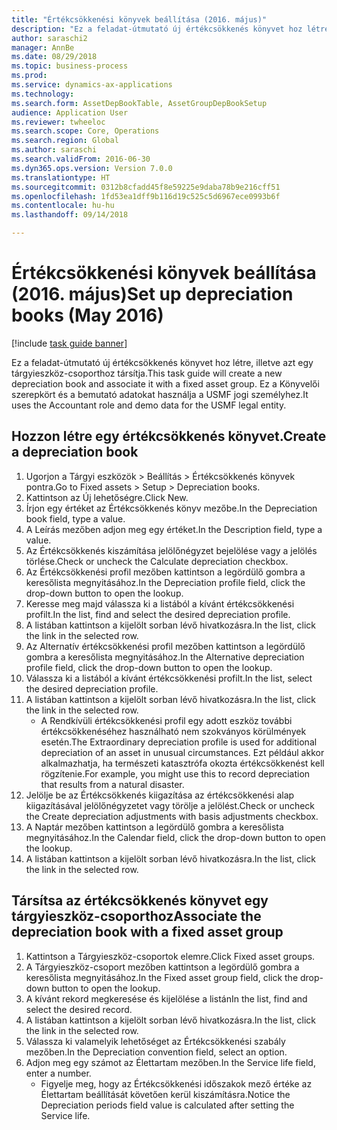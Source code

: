```yaml
--- 
title: "Értékcsökkenési könyvek beállítása (2016. május)"
description: "Ez a feladat-útmutató új értékcsökkenés könyvet hoz létre, illetve azt egy tárgyieszköz-csoporthoz társítja."
author: saraschi2
manager: AnnBe
ms.date: 08/29/2018
ms.topic: business-process
ms.prod: 
ms.service: dynamics-ax-applications
ms.technology: 
ms.search.form: AssetDepBookTable, AssetGroupDepBookSetup
audience: Application User
ms.reviewer: twheeloc
ms.search.scope: Core, Operations
ms.search.region: Global
ms.author: saraschi
ms.search.validFrom: 2016-06-30
ms.dyn365.ops.version: Version 7.0.0
ms.translationtype: HT
ms.sourcegitcommit: 0312b8cfadd45f8e59225e9daba78b9e216cff51
ms.openlocfilehash: 1fd53ea1dff9b116d19c525c5d6967ece0993b6f
ms.contentlocale: hu-hu
ms.lasthandoff: 09/14/2018

---
```

# <a name="set-up-depreciation-books-may-2016"></a><span data-ttu-id="7ce57-103">Értékcsökkenési könyvek beállítása (2016. május)</span><span class="sxs-lookup"><span data-stu-id="7ce57-103">Set up depreciation books (May 2016)</span></span>

[!include [task guide banner](../../includes/task-guide-banner.md)]

<span data-ttu-id="7ce57-104">Ez a feladat-útmutató új értékcsökkenés könyvet hoz létre, illetve azt egy tárgyieszköz-csoporthoz társítja.</span><span class="sxs-lookup"><span data-stu-id="7ce57-104">This task guide will create a new depreciation book and associate it with a fixed asset group.</span></span>  <span data-ttu-id="7ce57-105">Ez a Könyvelői szerepkört és a bemutató adatokat használja a USMF jogi személyhez.</span><span class="sxs-lookup"><span data-stu-id="7ce57-105">It uses the Accountant role and demo data for the USMF legal entity.</span></span>


## <a name="create-a-depreciation-book"></a><span data-ttu-id="7ce57-106">Hozzon létre egy értékcsökkenés könyvet.</span><span class="sxs-lookup"><span data-stu-id="7ce57-106">Create a depreciation book</span></span>
1. <span data-ttu-id="7ce57-107">Ugorjon a Tárgyi eszközök > Beállítás > Értékcsökkenés könyvek pontra.</span><span class="sxs-lookup"><span data-stu-id="7ce57-107">Go to Fixed assets > Setup > Depreciation books.</span></span>
2. <span data-ttu-id="7ce57-108">Kattintson az Új lehetőségre.</span><span class="sxs-lookup"><span data-stu-id="7ce57-108">Click New.</span></span>
3. <span data-ttu-id="7ce57-109">Írjon egy értéket az Értékcsökkenés könyv mezőbe.</span><span class="sxs-lookup"><span data-stu-id="7ce57-109">In the Depreciation book field, type a value.</span></span>
4. <span data-ttu-id="7ce57-110">A Leírás mezőben adjon meg egy értéket.</span><span class="sxs-lookup"><span data-stu-id="7ce57-110">In the Description field, type a value.</span></span>
5. <span data-ttu-id="7ce57-111">Az Értékcsökkenés kiszámítása jelölőnégyzet bejelölése vagy a jelölés törlése.</span><span class="sxs-lookup"><span data-stu-id="7ce57-111">Check or uncheck the Calculate depreciation checkbox.</span></span>
6. <span data-ttu-id="7ce57-112">Az Értékcsökkenési profil mezőben kattintson a legördülő gombra a keresőlista megnyitásához.</span><span class="sxs-lookup"><span data-stu-id="7ce57-112">In the Depreciation profile field, click the drop-down button to open the lookup.</span></span>
7. <span data-ttu-id="7ce57-113">Keresse meg majd válassza ki a listából a kívánt értékcsökkenési profilt.</span><span class="sxs-lookup"><span data-stu-id="7ce57-113">In the list, find and select the desired depreciation profile.</span></span>
8. <span data-ttu-id="7ce57-114">A listában kattintson a kijelölt sorban lévő hivatkozásra.</span><span class="sxs-lookup"><span data-stu-id="7ce57-114">In the list, click the link in the selected row.</span></span>
9. <span data-ttu-id="7ce57-115">Az Alternatív értékcsökkenési profil mezőben kattintson a legördülő gombra a keresőlista megnyitásához.</span><span class="sxs-lookup"><span data-stu-id="7ce57-115">In the Alternative depreciation profile field, click the drop-down button to open the lookup.</span></span>
10. <span data-ttu-id="7ce57-116">Válassza ki a listából a kívánt értékcsökkenési profilt.</span><span class="sxs-lookup"><span data-stu-id="7ce57-116">In the list, select the desired depreciation profile.</span></span>
11. <span data-ttu-id="7ce57-117">A listában kattintson a kijelölt sorban lévő hivatkozásra.</span><span class="sxs-lookup"><span data-stu-id="7ce57-117">In the list, click the link in the selected row.</span></span>
    * <span data-ttu-id="7ce57-118">A Rendkívüli értékcsökkenési profil egy adott eszköz további értékcsökkenéséhez használható nem szokványos körülmények esetén.</span><span class="sxs-lookup"><span data-stu-id="7ce57-118">The Extraordinary depreciation profile is used for additional depreciation of an asset in unusual circumstances.</span></span> <span data-ttu-id="7ce57-119">Ezt például akkor alkalmazhatja, ha természeti katasztrófa okozta értékcsökkenést kell rögzítenie.</span><span class="sxs-lookup"><span data-stu-id="7ce57-119">For example, you might use this to record depreciation that results from a natural disaster.</span></span>  
12. <span data-ttu-id="7ce57-120">Jelölje be az Értékcsökkenés kiigazítása az értékcsökkenési alap kiigazításával jelölőnégyzetet vagy törölje a jelölést.</span><span class="sxs-lookup"><span data-stu-id="7ce57-120">Check or uncheck the Create depreciation adjustments with basis adjustments checkbox.</span></span>
13. <span data-ttu-id="7ce57-121">A Naptár mezőben kattintson a legördülő gombra a keresőlista megnyitásához.</span><span class="sxs-lookup"><span data-stu-id="7ce57-121">In the Calendar field, click the drop-down button to open the lookup.</span></span>
14. <span data-ttu-id="7ce57-122">A listában kattintson a kijelölt sorban lévő hivatkozásra.</span><span class="sxs-lookup"><span data-stu-id="7ce57-122">In the list, click the link in the selected row.</span></span>

## <a name="associate-the-depreciation-book-with-a-fixed-asset-group"></a><span data-ttu-id="7ce57-123">Társítsa az értékcsökkenés könyvet egy tárgyieszköz-csoporthoz</span><span class="sxs-lookup"><span data-stu-id="7ce57-123">Associate the depreciation book with a fixed asset group</span></span>
1. <span data-ttu-id="7ce57-124">Kattintson a Tárgyieszköz-csoportok elemre.</span><span class="sxs-lookup"><span data-stu-id="7ce57-124">Click Fixed asset groups.</span></span>
2. <span data-ttu-id="7ce57-125">A Tárgyieszköz-csoport mezőben kattintson a legördülő gombra a keresőlista megnyitásához.</span><span class="sxs-lookup"><span data-stu-id="7ce57-125">In the Fixed asset group field, click the drop-down button to open the lookup.</span></span>
3. <span data-ttu-id="7ce57-126">A kívánt rekord megkeresése és kijelölése a listán</span><span class="sxs-lookup"><span data-stu-id="7ce57-126">In the list, find and select the desired record.</span></span>
4. <span data-ttu-id="7ce57-127">A listában kattintson a kijelölt sorban lévő hivatkozásra.</span><span class="sxs-lookup"><span data-stu-id="7ce57-127">In the list, click the link in the selected row.</span></span>
5. <span data-ttu-id="7ce57-128">Válassza ki valamelyik lehetőséget az Értékcsökkenési szabály mezőben.</span><span class="sxs-lookup"><span data-stu-id="7ce57-128">In the Depreciation convention field, select an option.</span></span>
6. <span data-ttu-id="7ce57-129">Adjon meg egy számot az Élettartam mezőben.</span><span class="sxs-lookup"><span data-stu-id="7ce57-129">In the Service life field, enter a number.</span></span>
    * <span data-ttu-id="7ce57-130">Figyelje meg, hogy az Értékcsökkenési időszakok mező értéke az Élettartam beállítását követően kerül kiszámításra.</span><span class="sxs-lookup"><span data-stu-id="7ce57-130">Notice the Depreciation periods field value is calculated after setting the Service life.</span></span>  


